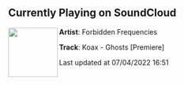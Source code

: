 ## Currently Playing on SoundCloud

[<img align="left" width="100" src="https://i1.sndcdn.com/artworks-ud8fwFFLvT5LjLFL-0Q8sVA-t500x500.jpg">](https://soundcloud.com/forbiddenfrequenciesdnb/koax-ghosts-premiere)

**Artist**: Forbidden Frequencies 

**Track**: Koax - Ghosts [Premiere]

Last updated at 07/04/2022 16:51
